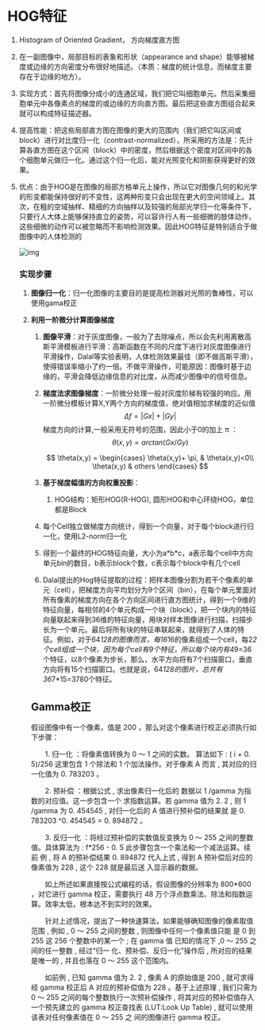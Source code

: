 # HOG特征

1. Histogram of Oriented Gradient， 方向梯度直方图

2. 在一副图像中，局部目标的表象和形状（appearance and shape）能够被梯度或边缘的方向密度分布很好地描述。（本质：梯度的统计信息，而梯度主要存在于边缘的地方）。

3. 实现方式：首先将图像分成小的连通区域，我们把它叫细胞单元。然后采集细胞单元中各像素点的梯度的或边缘的方向直方图。最后把这些直方图组合起来就可以构成特征描述器。

4. 提高性能：把这些局部直方图在图像的更大的范围内（我们把它叫区间或block）进行对比度归一化（contrast-normalized），所采用的方法是：先计算各直方图在这个区间（block）中的密度，然后根据这个密度对区间中的各个细胞单元做归一化。通过这个归一化后，能对光照变化和阴影获得更好的效果。

5. 优点：由于HOG是在图像的局部方格单元上操作，所以它对图像几何的和光学的形变都能保持很好的不变性，这两种形变只会出现在更大的空间领域上。其次，在粗的空域抽样、精细的方向抽样以及较强的局部光学归一化等条件下，只要行人大体上能够保持直立的姿势，可以容许行人有一些细微的肢体动作，这些细微的动作可以被忽略而不影响检测效果。因此HOG特征是特别适合于做图像中的人体检测的

   ![img](D:\PaperReading\other\assets\122015115496401.png)

   ### 实现步骤

   1. **图像归一化**：归一化图像的主要目的是提高检测器对光照的鲁棒性，可以使用gama校正

   2. **利用一阶微分计算图像梯度**

      1. **图像平滑**：对于灰度图像，一般为了去除噪点，所以会先利用离散高斯平滑模板进行平滑：高斯函数在不同的尺度下进行对灰度图像进行平滑操作，Dalal等实验表明，人体检测效果最佳（即不做高斯平滑），使得错误率缩小了约一倍。不做平滑操作，可能原因：图像时基于边缘的，平滑会降低边缘信息的对比度，从而减少图像中的信号信息。

      2. **梯度法求图像梯度**：一阶微分处理一般对灰度阶梯有较强的响应。用一阶微分模板计算X,Y两个方向的梯度值，绝对值相加求梯度的近似值
         $$
         \Delta f = |Gx|+|Gy|
         $$
         梯度方向的计算,一般采用无符号的范围，因此小于0的加上 π ：
         $$
         \theta(x,y) = arctan(Gx/Gy)
         $$

         $$
         \theta(x,y) = 
         \begin{cases}
         	\theta(x,y)+ \pi, & \theta(x,y)<0\\
         	\theta(x,y) & others
         \end{cases}
         $$

      3. **基于梯度幅值的方向权重投影**：

         1. HOG结构：矩形HOG(R-HOG), 圆形HOG和中心环绕HOG，单位都是Block

      4. 每个Cell独立做梯度方向统计，得到一个向量，对于每个block进行归一化，使用L2-norm归一化

      5. 得到一个最终的HOG特征向量，大小为a\*b\*c，a表示每个cell中方向单元bin的数目，b表示block个数，c表示每个block中有几个cell

      6. Dalal提出的Hog特征提取的过程：把样本图像分割为若干个像素的单元（cell），把梯度方向平均划分为9个区间（bin），在每个单元里面对所有像素的梯度方向在各个方向区间进行直方图统计，得到一个9维的特征向量，每相邻的4个单元构成一个块（block），把一个块内的特征向量联起来得到36维的特征向量，用块对样本图像进行扫描，扫描步长为一个单元。最后将所有块的特征串联起来，就得到了人体的特征。例如，对于64*128的图像而言，每16*16的像素组成一个cell，每2*2个cell组成一个块，因为每个cell有9个特征，所以每个块内有4*9=36个特征，以8个像素为步长，那么，水平方向将有7个扫描窗口，垂直方向将有15个扫描窗口。也就是说，64*128的图片，总共有36*7*15=3780个特征。

      ## Gamma校正

      假设图像中有一个像素，值是 200 ，那么对这个像素进行校正必须执行如下步骤： 

      　　1. 归一化 ：将像素值转换为  0 ～ 1  之间的实数。 算法如下 : ( i + 0. 5)/256  这里包含 1 个除法和 1 个加法操作。对于像素  A  而言  , 其对应的归一化值为  0. 783203 。 

      　　2. 预补偿 ：根据公式  , 求出像素归一化后的 数据以  1 /gamma  为指数的对应值。这一步包含一个 求指数运算。若  gamma  值为  2. 2 ,  则  1 /gamma  为  0. 454545 , 对归一化后的  A  值进行预补偿的结果就 是  0. 783203 ^0. 454545 = 0. 894872 。 

      　　3. 反归一化 ：将经过预补偿的实数值反变换为  0  ～  255  之间的整数值。具体算法为 : f*256 - 0. 5  此步骤包含一个乘法和一个减法运算。续前 例  , 将  A  的预补偿结果  0. 894872  代入上式  , 得到  A  预补偿后对应的像素值为  228 , 这个  228  就是最后送 入显示器的数据。  

      　　如上所述如果直接按公式编程的话，假设图像的分辨率为 800*600 ，对它进行 gamma 校正，需要执行 48 万个浮点数乘法、除法和指数运算。效率太低，根本达不到实时的效果。 

      　　针对上述情况，提出了一种快速算法，如果能够确知图像的像素取值范围  , 例如  , 0 ～ 255 之间的整数  , 则图像中任何一个像素值只能 是  0  到  255  这  256  个整数中的某一个 ; 在  gamma 值 已知的情况下  ,0 ～ 255  之间的任一整数  , 经过“归一 化、预补偿、反归一化”操作后 , 所对应的结果是唯一的  , 并且也落在  0 ～ 255  这个范围内。

      　　如前例  , 已知  gamma  值为  2. 2 , 像素  A  的原始值是  200 , 就可求得 经  gamma  校正后  A  对应的预补偿值为  228 。基于上述原理  , 我们只需为  0 ～ 255  之间的每个整数执行一次预补偿操作  , 将其对应的预补偿值存入一个预先建立的  gamma  校正查找表 (LUT:Look Up Table) , 就可以使用该表对任何像素值在  0 ～ 255  之 间的图像进行  gamma  校正。 